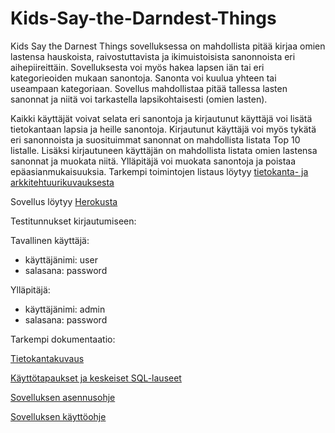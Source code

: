 # Kids-Say-the-Darndest-Things

Kids Say the Darnest Things sovelluksessa on mahdollista pitää kirjaa omien lastensa hauskoista, raivostuttavista ja ikimuistoisista sanonnoista eri aihepiireittäin. Sovelluksesta voi myös hakea lapsen iän tai eri kategorieoiden mukaan sanontoja. Sanonta voi kuulua yhteen tai useampaan kategoriaan. Sovellus mahdollistaa pitää tallessa lasten sanonnat ja niitä voi tarkastella lapsikohtaisesti (omien lasten). 

Kaikki käyttäjät voivat selata eri sanontoja ja kirjautunut käyttäjä voi lisätä tietokantaan lapsia ja heille sanontoja. Kirjautunut käyttäjä voi myös tykätä eri sanonnoista ja suosituimmat sanonnat on mahdollista listata Top 10 listalle. Lisäksi kirjautuneen käyttäjän on mahdollista listata omien lastensa sanonnat ja muokata niitä. Ylläpitäjä voi muokata sanontoja ja poistaa epäasianmukaisuuksia. Tarkempi toimintojen listaus löytyy [tietokanta- ja arkkitehtuurikuvauksesta](https://github.com/millalin/Kids-Say-the-Darndest-Things/blob/master/documentation/tietokantakuvaus.md) 

Sovellus löytyy [Herokusta](https://kids-say-the-darndest-things.herokuapp.com/)

Testitunnukset kirjautumiseen:

Tavallinen käyttäjä:
- käyttäjänimi: user
- salasana: password

Ylläpitäjä:
- käyttäjänimi: admin
- salasana: password





Tarkempi dokumentaatio:

[Tietokantakuvaus](https://github.com/millalin/Kids-Say-the-Darndest-Things/blob/master/documentation/tietokantakuvaus.md)

[Käyttötapaukset ja keskeiset SQL-lauseet](https://github.com/millalin/Kids-Say-the-Darndest-Things/blob/master/documentation/kayttotapaukset.md)

[Sovelluksen asennusohje](https://github.com/millalin/Kids-Say-the-Darndest-Things/blob/master/documentation/asennusohje.md)

[Sovelluksen käyttöohje](https://github.com/millalin/Kids-Say-the-Darndest-Things/blob/master/documentation/kayttoohje.md)


